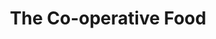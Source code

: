 ---
title: "The Co-operative Food"
url: /cambridge/the-co-operative-food-high-street/
shop: Supermarkt
---